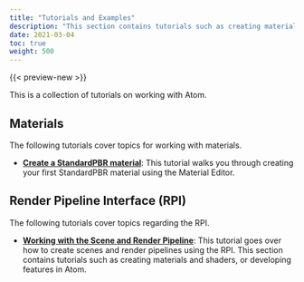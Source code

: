 ```yaml
---
title: "Tutorials and Examples"
description: "This section contains tutorials such as creating materials and shaders, or developing features in Atom."
date: 2021-03-04
toc: true
weight: 500
---
```


{{< preview-new >}}

This is a collection of tutorials on working with Atom. 

## Materials
The following tutorials cover topics for working with materials. 
- [**Create a StandardPBR material**](create-standardpbr-material.md): This tutorial walks you through creating your first StandardPBR material using the Material Editor.

## Render Pipeline Interface (RPI)
The following tutorials cover topics regarding the RPI. 
- [**Working with the Scene and Render Pipeline**](rpi/working-with-scene-and-rendering-pipeline.md): This tutorial goes over how to create scenes and render pipelines using the RPI.
This section contains tutorials such as creating materials and shaders, or developing features in Atom. 
